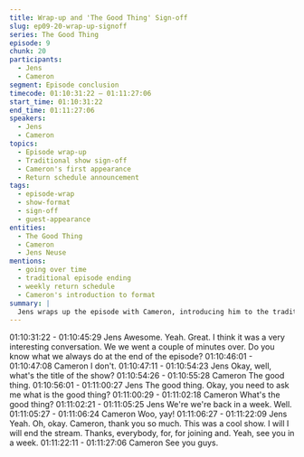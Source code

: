 ```yaml
---
title: Wrap-up and 'The Good Thing' Sign-off
slug: ep09-20-wrap-up-signoff
series: The Good Thing
episode: 9
chunk: 20
participants:
  - Jens
  - Cameron
segment: Episode conclusion
timecode: 01:10:31:22 – 01:11:27:06
start_time: 01:10:31:22
end_time: 01:11:27:06
speakers:
  - Jens
  - Cameron
topics:
  - Episode wrap-up
  - Traditional show sign-off
  - Cameron's first appearance
  - Return schedule announcement
tags:
  - episode-wrap
  - show-format
  - sign-off
  - guest-appearance
entities:
  - The Good Thing
  - Cameron
  - Jens Neuse
mentions:
  - going over time
  - traditional episode ending
  - weekly return schedule
  - Cameron's introduction to format
summary: |
  Jens wraps up the episode with Cameron, introducing him to the traditional "Good Thing" sign-off format. They acknowledge running over time and announce the show's return in a week, marking Cameron's successful first appearance on the podcast.
---
```


01:10:31:22 - 01:10:45:29
Jens
Awesome. Yeah. Great. I think it was a very interesting conversation. We we went a couple of
minutes over. Do you know what we always do at the end of the episode?
01:10:46:01 - 01:10:47:08
Cameron
I don't.
01:10:47:11 - 01:10:54:23
Jens
Okay, well, what's the title of the show?
01:10:54:26 - 01:10:55:28
Cameron
The good thing.
01:10:56:01 - 01:11:00:27
Jens
The good thing. Okay, you need to ask me what is the good thing?
01:11:00:29 - 01:11:02:18
Cameron
What's the good thing?
01:11:02:21 - 01:11:05:25
Jens
We're we're back in a week. Well.
01:11:05:27 - 01:11:06:24
Cameron
Woo, yay!
01:11:06:27 - 01:11:22:09
Jens
Yeah. Oh, okay. Cameron, thank you so much. This was a cool show. I will I will end the stream.
Thanks, everybody, for, for joining and. Yeah, see you in a week.
01:11:22:11 - 01:11:27:06
Cameron
See you guys.
